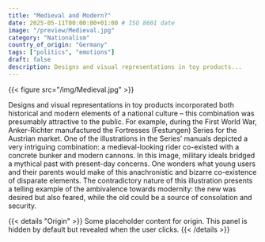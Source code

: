 ```yaml
---
title: "Medieval and Modern?"
date: 2025-05-11T00:00:00+01:00 # ISO 8601 date
image: "/preview/Medieval.jpg"
category: "Nationalism"
country_of_origin: "Germany"
tags: ["politics", "emotions"]
draft: false
description: Designs and visual representations in toy products...
---
```


{{< figure src="/img/Medieval.jpg" >}}

Designs and visual representations in toy products incorporated both historical and modern elements of a national culture – this combination was presumably attractive to the public. For example, during the First World War, Anker-Richter manufactured the Fortresses (Festungen) Series for the Austrian market. One of the illustrations in the Series’ manuals depicted a very intriguing combination: a medieval-looking rider co-existed with a concrete bunker and modern cannons. In this image, military ideals bridged a mythical past with present-day concerns. One wonders what young users and their parents would make of this anachronistic and bizarre co-existence of disparate elements. The contradictory nature of this illustration presents a telling example of the ambivalence towards modernity: the new was desired but also feared, while the old could be a source of consolation and security.


{{< details "Origin" >}}
Some placeholder content for origin. This panel is hidden by default but revealed when the user clicks.
{{< /details >}}

